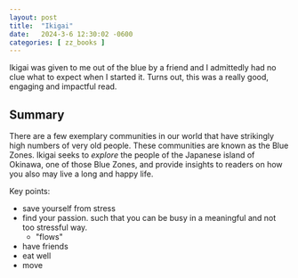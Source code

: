 ```yaml
---
layout: post
title:  "Ikigai"
date:   2024-3-6 12:30:02 -0600
categories: [ zz_books ]
---
```


Ikigai was given to me out of the blue by 
a friend and I admittedly had no clue what to
expect when I started it. Turns out, this 
was a really good, engaging and impactful 
read.

## Summary
There are a few exemplary communities 
in our world that have strikingly high numbers 
of very old people. These communities are
known as the Blue Zones. 
Ikigai seeks to _explore_ the people of the
Japanese island of Okinawa, one of those Blue
Zones, and provide insights to readers on how
you also may live a long and happy life.  


Key points:
- save yourself from stress
- find your passion. such that you can be busy
in a meaningful and not too stressful way.
   - "flows"
- have friends
- eat well
- move